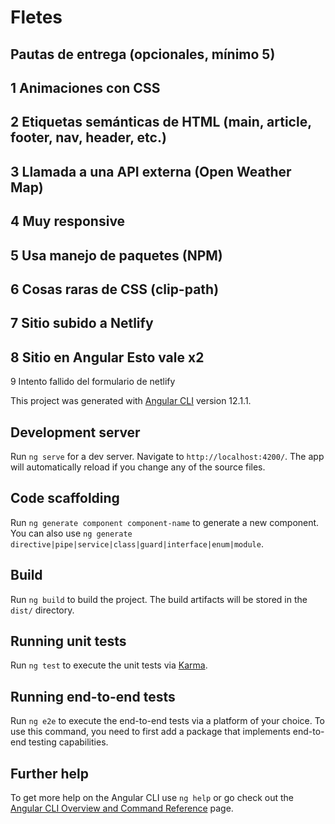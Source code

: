 # Fletes

## Pautas de entrega (opcionales, mínimo 5)

1 Animaciones con CSS
---
2 Etiquetas semánticas de HTML (main, article, footer, nav, header, etc.)
---
3 Llamada a una API externa (Open Weather Map)
---
4 Muy responsive
---
5 Usa manejo de paquetes (NPM)
---
6 Cosas raras de CSS (clip-path)
---
7 Sitio subido a Netlify
---
8 Sitio en Angular
        Esto vale x2
---
9 Intento fallido del formulario de netlify 


This project was generated with [Angular CLI](https://github.com/angular/angular-cli) version 12.1.1.

## Development server

Run `ng serve` for a dev server. Navigate to `http://localhost:4200/`. The app will automatically reload if you change any of the source files.

## Code scaffolding

Run `ng generate component component-name` to generate a new component. You can also use `ng generate directive|pipe|service|class|guard|interface|enum|module`.

## Build

Run `ng build` to build the project. The build artifacts will be stored in the `dist/` directory.

## Running unit tests

Run `ng test` to execute the unit tests via [Karma](https://karma-runner.github.io).

## Running end-to-end tests

Run `ng e2e` to execute the end-to-end tests via a platform of your choice. To use this command, you need to first add a package that implements end-to-end testing capabilities.

## Further help

To get more help on the Angular CLI use `ng help` or go check out the [Angular CLI Overview and Command Reference](https://angular.io/cli) page.
